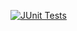 [![JUnit Tests](https://github.com/BradTheeStallion/QAP1-SDAT-DEVOPS/actions/workflows/mavenTest.yml/badge.svg)](https://github.com/BradTheeStallion/QAP1-SDAT-DEVOPS/actions/workflows/mavenTest.yml)
